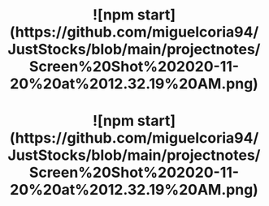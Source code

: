 <h1 align="center">
![npm start](https://github.com/miguelcoria94/JustStocks/blob/main/projectnotes/Screen%20Shot%202020-11-20%20at%2012.32.19%20AM.png)
</h1>

<h1 align="center">
![npm start](https://github.com/miguelcoria94/JustStocks/blob/main/projectnotes/Screen%20Shot%202020-11-20%20at%2012.32.19%20AM.png)
</h1>
